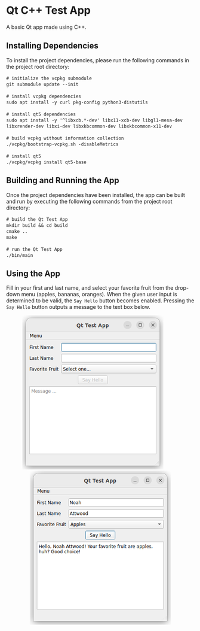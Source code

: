 # Qt C++ Test App

A basic Qt app made using C++.

## Installing Dependencies

To install the project dependencies, please run the following commands in the project root directory:

```
# initialize the vcpkg submodule
git submodule update --init

# install vcpkg dependencies
sudo apt install -y curl pkg-config python3-distutils

# install qt5 dependencies
sudo apt install -y '^libxcb.*-dev' libx11-xcb-dev libgl1-mesa-dev libxrender-dev libxi-dev libxkbcommon-dev libxkbcommon-x11-dev

# build vcpkg without information collection
./vcpkg/bootstrap-vcpkg.sh -disableMetrics

# install qt5
./vcpkg/vcpkg install qt5-base
```

## Building and Running the App

Once the project dependencies have been installed, the app can be built and run by executing the following commands from the project root directory:

```
# build the Qt Test App
mkdir build && cd build
cmake ..
make

# run the Qt Test App
./bin/main
```

## Using the App

Fill in your first and last name, and select your favorite fruit from the drop-down menu (apples, bananas, oranges). When the given user input is determined to be valid, the `Say Hello` button becomes enabled. Pressing the `Say Hello` button outputs a message to the text box below.

<p align="center">
    <img src="docs/before.png"/>
    &nbsp;&nbsp;&nbsp;&nbsp;
    &nbsp;&nbsp;&nbsp;&nbsp;
    <img src="docs/after.png"/>
</p>
